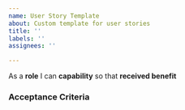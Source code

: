 ```yaml
---
name: User Story Template
about: Custom template for user stories
title: ''
labels: ''
assignees: ''

---
```


As a **role** I can **capability** so that **received benefit**

### Acceptance Criteria
